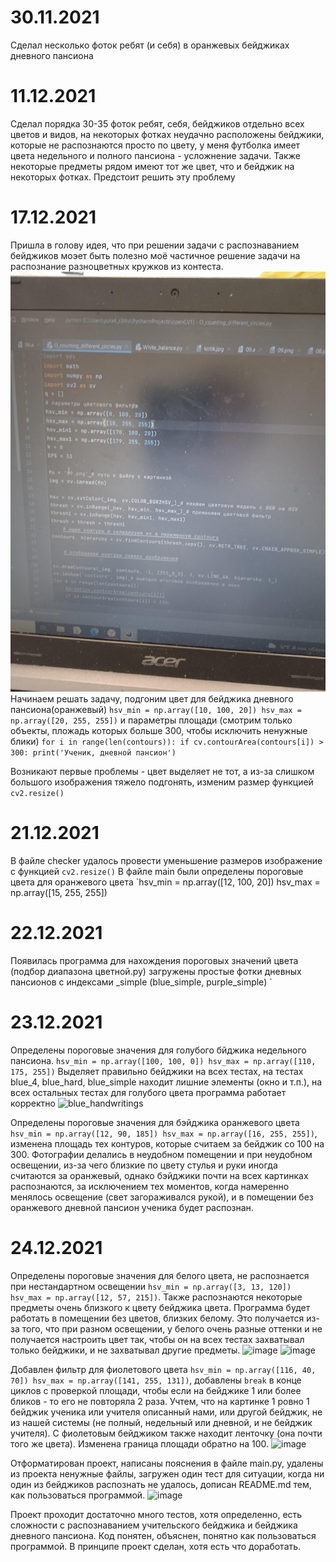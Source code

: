 30.11.2021
==
Сделал несколько фоток ребят (и себя) в оранжевых бейджиках дневного пансиона

11.12.2021
==
Сделал порядка 30-35 фоток ребят, себя, бейджиков отдельно всех цветов и видов, на некоторых фотках неудачно расположены бейджики, которые не распознаются просто по цвету, у меня футболка имеет цвета недельного и полного пансиона - усложнение задачи. Также некоторые предметы рядом имеют тот же цвет, что и бейджик на некоторых фотках. Предстоит решить эту проблему

17.12.2021
==
Пришла в голову идея, что при решении задачи с распознаванием бейджиков моэет быть полезно моё частичное решение задачи на распознание разноцветных кружков из контеста.
![](photos/screen_of_problem_O.jpg)
Начинаем решать задачу, подгоним цвет для бейджика дневного пансиона(оранжевый)
`hsv_min = np.array([10, 100, 20])
hsv_max = np.array([20, 255, 255])` и параметры площади (смотрим только объекты, пложадь которых больше 300, чтобы исключить ненужные блики)
`for i in range(len(contours)):
    if cv.contourArea(contours[i]) > 300:
        print('Ученик, дневной пансион')`

Возникают первые проблемы - цвет выделяет не тот, а из-за слишком большого изображения тяжело подгонять, изменим размер функцией `cv2.resize()`

21.12.2021
==
В файле checker удалось провести уменьшение размеров изображение с функцией `cv2.resize()`
В файле main были определены пороговые цвета для оранжевого цвета `hsv_min = np.array([12, 100, 20])
hsv_max = np.array([15, 255, 255])

22.12.2021
==
Появилась программа для нахождения пороговых значений цвета (подбор диапазона цветной.py) загружены простые фотки дневных пансионов с индексами _simple (blue_simple, purple_simple)
`

23.12.2021
==
Определены пороговые значения для голубого бйджика недельного пансиона. `hsv_min = np.array([100, 100, 0]) hsv_max = np.array([110, 175, 255])` Выделяет правильно бейджики на всех тестах, на тестах blue_4, blue_hard, blue_simple находит лишние элементы (окно и т.п.), на всех остальных тестах для голубого цвета программа работает корректно
![blue_handwritings](https://user-images.githubusercontent.com/95736021/147293891-c5e9af93-2abe-41af-928a-9ed5a3c08c5b.jpg)

Определены пороговые значения для бэйджика оранжевого цвета `hsv_min = np.array([12, 90, 185]) hsv_max = np.array([16, 255, 255])`, изменена площадь тех контуров, которые считаем за бейджик со 100 на 300. Фотографии делались в неудобном помещении и при неудобном освещении, из-за чего близкие по цвету стулья и руки иногда считаются за оранжевый, однако бэйджики почти на всех картинках распознаются, за исключением тех моментов, когда намеренно менялось освещение (свет загораживался рукой), и в помещении без оранжевого дневной пансион ученика будет распознан.

24.12.2021
==
Определены пороговые значения для белого цвета, не распознается при нестандартном освещении `hsv_min = np.array([3, 13, 120]) hsv_max = np.array([12, 57, 215])`. Также распознаются некоторые предметы очень близкого к цвету бейджика цвета. Программа будет работать в помещении без цветов, близких белому. Это получается из-за того, что при разном освещении, у белого очень разные оттенки и не получается настроить цвет так, чтобы он на всех тестах захватывал только бейджики, и не захватывал другие предметы.
![image](https://user-images.githubusercontent.com/95736021/147323898-c5950888-db96-448c-8019-ca33efce7c87.png)
![image](https://user-images.githubusercontent.com/95736021/147324110-3b407d71-4e85-4d98-8247-bb2edb2de98b.png)

Добавлен фильтр для фиолетового цвета `hsv_min = np.array([116, 40, 70]) hsv_max = np.array([141, 255, 131])`, добавлены `break` в конце циклов с проверкой площади, чтобы если на бейджике 1 или более бликов - то его не повторяла 2 раза. Учтем, что на картинке 1 ровно 1 бейджик ученика или учителя описанный нами, или другой бейджик, не из нашей системы (не полный, недельный или дневной, и не бейджик учителя). С фиолетовым бейджиком также находит ленточку (она почти того же цвета). Изменена граница площади обратно на 100.
![image](https://user-images.githubusercontent.com/95736021/147330873-2cbd8060-d27c-4784-84bd-ba9f69209e9d.png)

Отформатирован проект, написаны пояснения в файле main.py, удалены из проекта ненужные файлы, загружен один тест для ситуации, когда ни один из бейджиков распознать не удалось, дописан README.md тем, как пользоваться программой.
![image](https://user-images.githubusercontent.com/95736021/147336507-2823778d-e5ee-491a-8fab-d4b1fc6590bf.png)


Проект проходит достаточно много тестов, хотя определенно, есть сложности с распознаванием учительского бейджика и бейджика дневного пансиона. Код понятен, объяснен, понятно как пользоваться программой. В принципе проект сделан, хотя есть что доработать.


